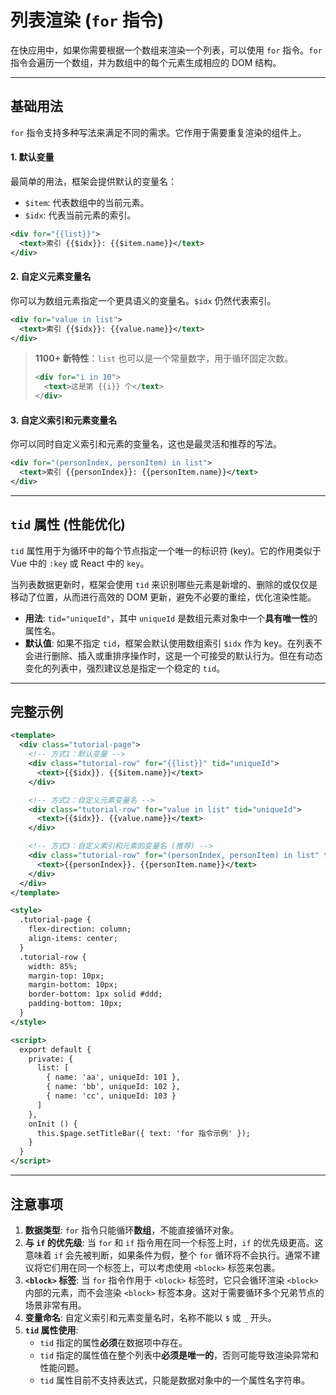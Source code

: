 
# 列表渲染 (`for` 指令)

在快应用中，如果你需要根据一个数组来渲染一个列表，可以使用 `for` 指令。`for` 指令会遍历一个数组，并为数组中的每个元素生成相应的 DOM 结构。

---

## 基础用法

`for` 指令支持多种写法来满足不同的需求。它作用于需要重复渲染的组件上。

#### 1. 默认变量

最简单的用法，框架会提供默认的变量名：
-   `$item`: 代表数组中的当前元素。
-   `$idx`: 代表当前元素的索引。

```xml
<div for="{{list}}">
  <text>索引 {{$idx}}: {{$item.name}}</text>
</div>
```

#### 2. 自定义元素变量名

你可以为数组元素指定一个更具语义的变量名。`$idx` 仍然代表索引。

```xml
<div for="value in list">
  <text>索引 {{$idx}}: {{value.name}}</text>
</div>
```

> **1100+ 新特性**：`list` 也可以是一个常量数字，用于循环固定次数。
> ```xml
> <div for="i in 10">
>   <text>这是第 {{i}} 个</text>
> </div>
> ```

#### 3. 自定义索引和元素变量名

你可以同时自定义索引和元素的变量名，这也是最灵活和推荐的写法。

```xml
<div for="(personIndex, personItem) in list">
  <text>索引 {{personIndex}}: {{personItem.name}}</text>
</div>
```

---

## `tid` 属性 (性能优化)

`tid` 属性用于为循环中的每个节点指定一个唯一的标识符 (key)。它的作用类似于 Vue 中的 `:key` 或 React 中的 `key`。

当列表数据更新时，框架会使用 `tid` 来识别哪些元素是新增的、删除的或仅仅是移动了位置，从而进行高效的 DOM 更新，避免不必要的重绘，优化渲染性能。

-   **用法**: `tid="uniqueId"`，其中 `uniqueId` 是数组元素对象中一个**具有唯一性**的属性名。
-   **默认值**: 如果不指定 `tid`，框架会默认使用数组索引 `$idx` 作为 key。在列表不会进行删除、插入或重排序操作时，这是一个可接受的默认行为。但在有动态变化的列表中，强烈建议总是指定一个稳定的 `tid`。

---

## 完整示例

```xml
<template>
  <div class="tutorial-page">
    <!-- 方式1：默认变量 -->
    <div class="tutorial-row" for="{{list}}" tid="uniqueId">
      <text>{{$idx}}. {{$item.name}}</text>
    </div>

    <!-- 方式2：自定义元素变量名 -->
    <div class="tutorial-row" for="value in list" tid="uniqueId">
      <text>{{$idx}}. {{value.name}}</text>
    </div>

    <!-- 方式3：自定义索引和元素的变量名 (推荐) -->
    <div class="tutorial-row" for="(personIndex, personItem) in list" tid="uniqueId">
      <text>{{personIndex}}. {{personItem.name}}</text>
    </div>
  </div>
</template>

<style>
  .tutorial-page {
    flex-direction: column;
    align-items: center;
  }
  .tutorial-row {
    width: 85%;
    margin-top: 10px;
    margin-bottom: 10px;
    border-bottom: 1px solid #ddd;
    padding-bottom: 10px;
  }
</style>

<script>
  export default {
    private: {
      list: [
        { name: 'aa', uniqueId: 101 },
        { name: 'bb', uniqueId: 102 },
        { name: 'cc', uniqueId: 103 }
      ]
    },
    onInit () {
      this.$page.setTitleBar({ text: 'for 指令示例' });
    }
  }
</script>
```

---

## 注意事项

1.  **数据类型**: `for` 指令只能循环**数组**，不能直接循环对象。
2.  **与 `if` 的优先级**: 当 `for` 和 `if` 指令用在同一个标签上时，`if` 的优先级更高。这意味着 `if` 会先被判断，如果条件为假，整个 `for` 循环将不会执行。通常不建议将它们用在同一个标签上，可以考虑使用 `<block>` 标签来包裹。
3.  **`<block>` 标签**: 当 `for` 指令作用于 `<block>` 标签时，它只会循环渲染 `<block>` 内部的元素，而不会渲染 `<block>` 标签本身。这对于需要循环多个兄弟节点的场景非常有用。
4.  **变量命名**: 自定义索引和元素变量名时，名称不能以 `$` 或 `_` 开头。
5.  **`tid` 属性使用**:
    -   `tid` 指定的属性**必须**在数据项中存在。
    -   `tid` 指定的属性值在整个列表中**必须是唯一的**，否则可能导致渲染异常和性能问题。
    -   `tid` 属性目前不支持表达式，只能是数据对象中的一个属性名字符串。
